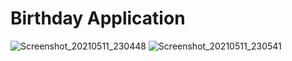 # Birthday Application
![Screenshot_20210511_230448](https://user-images.githubusercontent.com/69393792/117860089-8081ab00-b2ad-11eb-8a86-e914124fabb0.png)
![Screenshot_20210511_230541](https://user-images.githubusercontent.com/69393792/117860096-824b6e80-b2ad-11eb-991a-fe17b9e3af24.png)
